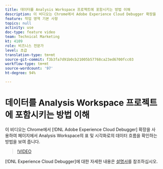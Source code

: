```yaml
---
title: 데이터를 Analysis Workspace 프로젝트에 포함시키는 방법 이해
description: 이 비디오는 Chrome에서 Adobe Experience Cloud Debugger 확장을 사용하여 페이지에서 Analysis Workspace의 표 및 시각화로의 데이터 흐름을 확인하는 방법을 보여 줍니다.
feature: 작업 영역 기본 사항
topics: null
activity: use
doc-type: feature video
team: Technical Marketing
kt: 4109
role: 비즈니스 전문가
level: 초급
translation-type: tm+mt
source-git-commit: f3b3fa7d91b0cb21005b57768ca23ed6700fcc03
workflow-type: tm+mt
source-wordcount: '97'
ht-degree: 94%

---
```



# 데이터를 Analysis Workspace 프로젝트에 포함시키는 방법 이해

이 비디오는 Chrome에서 [!DNL Adobe Experience Cloud Debugger] 확장을 사용하여 페이지에서 Analysis Workspace의 표 및 시각화로의 데이터 흐름을 확인하는 방법을 보여 줍니다.

>[!VIDEO](https://video.tv.adobe.com/v/31072/?quality=12)

[!DNL Experience Cloud Debugger]에 대한 자세한 내용은 [설명서](https://docs.adobe.com/content/help/ko/debugger/using/experience-cloud-debugger.html)를 참조하십시오.
